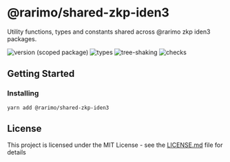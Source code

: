 # @rarimo/shared-zkp-iden3
Utility functions, types and constants shared across @rarimo zkp iden3 packages.

![version (scoped package)](https://badgen.net/npm/v/@rarimo/shared-zkp-iden3)
![types](https://badgen.net/npm/types/@rarimo/shared-zkp-iden3)
![tree-shaking](https://badgen.net/bundlephobia/tree-shaking/@rarimo/shared-zkp-iden3)
![checks](https://badgen.net/github/checks/rarimo/js-sdk/main)

## Getting Started

### Installing

```
yarn add @rarimo/shared-zkp-iden3
```

## License

This project is licensed under the MIT License - see the [LICENSE.md](../../LICENSE) file for details

